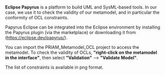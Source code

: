 **Eclipse Papyrus** is a platform to build UML and SysML-based tools. In our case, we use it to check the validity of our metamodel, and in particular the conformity of OCL constraints.

Papyrus Eclipse can be integrated into the Eclipse environment by installing the Papyrus plugin (via the marketplace) or downloading it from (https://eclipse.dev/papyrus/).

You can import the PRIAM_Metamodel_OCL project to access the metamodel. To check the validity of OCLs, **"right-click on the metamodel in the interface"**, then select **"Validation"** --> **"Validate Model"**.

The list of constraints is available in png format.

